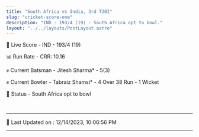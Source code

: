 ```yaml
---
title: "South Africa vs India, 3rd T20I"
slug: "cricket-score-one"
description: "IND - 193/4 (19) - South Africa opt to bowl."
layout: "../../layouts/PostLayout.astro"
---
```


🔴 Live Score - IND - 193/4 (19)  

📊 Run Rate - CRR: 10.16  

✊ Current Batsman - Jitesh Sharma* - 5(3)  

✊ Current Bowler - Tabraiz Shamsi* - 4 Over 38 Run - 1 Wicket  

📑 Status - South Africa opt to bowl

<br />

***

📝 Last Updated on : 12/14/2023, 10:06:56 PM

***

